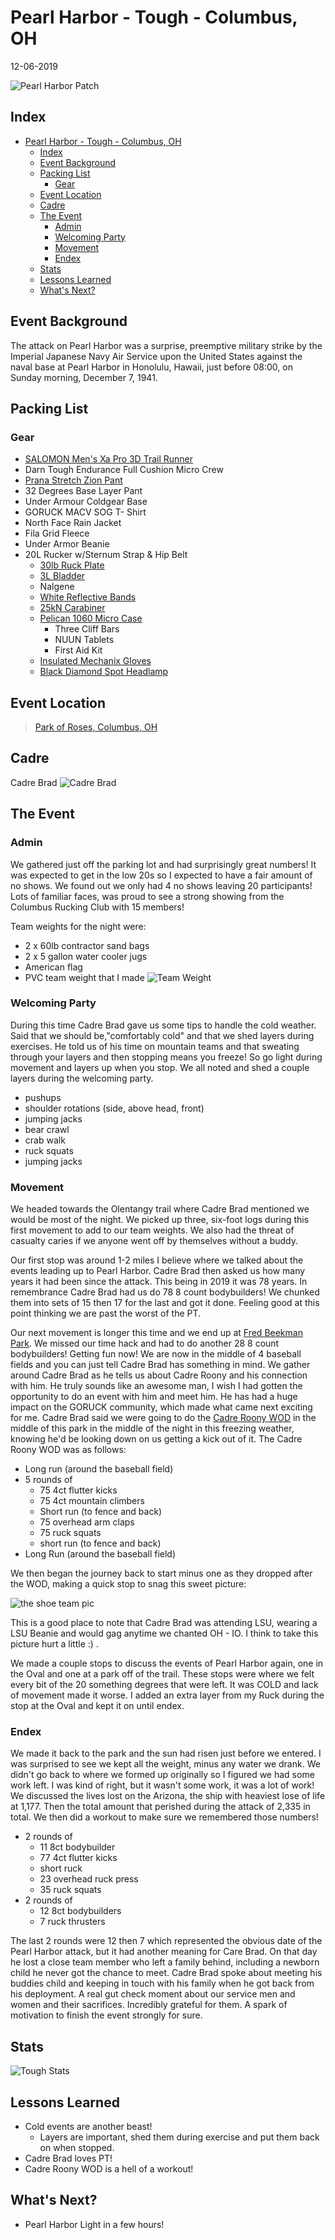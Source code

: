 # Pearl Harbor - Tough - Columbus, OH
12-06-2019

![Pearl Harbor Patch](pearlHarborToughPatch.webp "Pearl Harbor Patch")
## Index
- [Pearl Harbor - Tough - Columbus, OH](#pearl-harbor---tough---columbus-oh)
  - [Index](#index)
  - [Event Background](#event-background)
  - [Packing List](#packing-list)
    - [Gear](#gear)
  - [Event Location](#event-location)
  - [Cadre](#cadre)
  - [The Event](#the-event)
    - [Admin](#admin)
    - [Welcoming Party](#welcoming-party)
    - [Movement](#movement)
    - [Endex](#endex)
  - [Stats](#stats)
  - [Lessons Learned](#lessons-learned)
  - [What's Next?](#whats-next)

## Event Background
The attack on Pearl Harbor was a surprise, preemptive military strike by the Imperial Japanese Navy Air Service upon the United States against the naval base at Pearl Harbor in Honolulu, Hawaii, just before 08:00, on Sunday morning, December 7, 1941. 

## Packing List
### Gear
* [SALOMON Men's Xa Pro 3D Trail Runner](https://www.amazon.com/Salomon-Trail-Running-Shoes-black/dp/B01HD6SXWA/ref=pd_rhf_ee_s_rp_c_0_8?_encoding=UTF8&pd_rd_i=B01HD6SXWA&pd_rd_r=0b5cf26b-aea4-4b56-88ec-053ae5091a77&pd_rd_w=tnevL&pd_rd_wg=vvIJG&pf_rd_p=e7de3e41-8621-46b5-8090-e75951bb9b3e&pf_rd_r=BVGQXQYTCJVR1FEYFR5H&psc=1&refRID=BVGQXQYTCJVR1FEYFR5H)
* Darn Tough Endurance Full Cushion Micro Crew
* [Prana Stretch Zion Pant](https://www.prana.com/p/stretch-zion-pant/M4ST30116-CAGR-28.html?bvstate=pg:2/ct:r&mid=paidsearch&eid=google&gid=6&nid=CPCS_Search_Brand_DSA&oid=Product_Detail_Pages&gclid=EAIaIQobChMItem1xoCs5gIVjIbACh3gagz6EAAYAiAAEgI_D_D_BwE)
* 32 Degrees Base Layer Pant
* Under Armour Coldgear Base
* GORUCK MACV SOG T- Shirt
* North Face Rain Jacket
* Fila Grid Fleece
* Under Armor Beanie
* 20L Rucker w/Sternum Strap & Hip Belt
  * [30lb Ruck Plate](https://www.goruck.com/ruck-plates-for-rucker/)
  * [3L Bladder](https://www.amazon.com/gp/product/B016SSZD3G/ref=ppx_yo_dt_b_search_asin_title?ie=UTF8&psc=1)
  * Nalgene 
  * [White Reflective Bands](https://www.amazon.com/gp/product/B000KGATL4/ref=ppx_yo_dt_b_search_asin_title?ie=UTF8&psc=1)
  * [25kN Carabiner](https://www.amazon.com/gp/product/B073XS2KLJ/ref=ppx_yo_dt_b_search_asin_title?ie=UTF8&psc=1)
  * [Pelican 1060 Micro Case](https://www.amazon.com/gp/product/B0029Q7A1K/ref=ppx_yo_dt_b_asin_title_o00_s00?ie=UTF8&psc=1)
    * Three Cliff Bars
    * NUUN Tablets
    * First Aid Kit
  * [Insulated Mechanix Gloves](https://www.amazon.com/Mechanix-Wear-FastFit-Insulated-Touchscreen/dp/B013K3KQWU/ref=pd_sbs_469_t_0/131-4361347-7502467?_encoding=UTF8&pd_rd_i=B013K3KQWU&pd_rd_r=bfde5216-fcfe-4bc7-9c33-b0c16c9d4c45&pd_rd_w=7ejA3&pd_rd_wg=wxCU4&pf_rd_p=5cfcfe89-300f-47d2-b1ad-a4e27203a02a&pf_rd_r=ZCFH20RX9G8VJZ1A9HW1&psc=1&refRID=ZCFH20RX9G8VJZ1A9HW1)
  * [Black Diamond Spot Headlamp](https://www.amazon.com/Black-Diamond-Spot-Headlamp-Size/dp/B06W54SBSL/ref=sr_1_4?dchild=1&keywords=black+diamond+headlamp+spot&qid=1578773865&sr=8-4)

## Event Location
>[Park of Roses, Columbus, OH](https://goo.gl/maps/ZgFHqkGBKgKMmua1A)

## Cadre
Cadre Brad
![Cadre Brad](../../images/cadre/cadreBrad.jpg)

## The Event

### Admin
We gathered just off the parking lot and had surprisingly great numbers! It was expected to get in the low 20s so I expected to have a fair amount of no shows. We found out we only had 4 no shows leaving 20 participants! Lots of familiar faces, was proud to see a strong showing from the Columbus Rucking Club with 15 members!

Team weights for the night were:
* 2 x 60lb contractor sand bags
* 2 x 5 gallon water cooler jugs
* American flag
* PVC team weight that I made
   ![Team Weight](teamWeight.jpg)

### Welcoming Party
During this time Cadre Brad gave us some tips to handle the cold weather. Said that we should be,"comfortably cold" and that we shed layers during exercises. He told us of his time on mountain teams and that sweating through your layers and then stopping means you freeze! So go light during movement and layers up when you stop. We all noted and shed a couple layers during the welcoming party.
* pushups
* shoulder rotations (side, above head, front)
* jumping jacks
* bear crawl
* crab walk
* ruck squats
* jumping jacks

### Movement
We headed towards the Olentangy trail where Cadre Brad mentioned we would be most of the night. We picked up three, six-foot logs during this first movement to add to our team weights. We also had the threat of casualty caries if we anyone went off by themselves without a buddy.

Our first stop was around 1-2 miles I believe where we talked about the events leading up to Pearl Harbor. Cadre Brad then asked us how many years it had been since the attack. This being in 2019 it was 78 years. In remembrance Cadre Brad had us do 78 8 count bodybuilders! We chunked them into sets of 15 then 17 for the last and got it done. Feeling good at this point thinking we are past the worst of the PT. 

Our next movement is longer this time and we end up at [Fred Beekman Park](https://goo.gl/maps/ZC2nHRCykTvZ9iPn7). We missed our time hack and had to do another 28 8 count bodybuilders! Getting fun now! We are now in the middle of 4 baseball fields and you can just tell Cadre Brad has something in mind. We gather around Cadre Brad as he tells us about Cadre Roony and his connection with him. He truly sounds like an awesome man, I wish I had gotten the opportunity to do an event with him and meet him. He has had a huge impact on the GORUCK community, which made what came next exciting for me. Cadre Brad said we were going to do the [Cadre Roony WOD](https://alldayruckoff.com/training/workouts/goruck-cadre-roony-wod/) in the middle of this park in the middle of the night in this freezing weather, knowing he'd be looking down on us getting a kick out of it. The Cadre Roony WOD was as follows:
* Long run (around the baseball field)
* 5 rounds of
  * 75 4ct flutter kicks
  * 75 4ct mountain climbers
  * Short run (to fence and back)
  * 75 overhead arm claps
  * 75 ruck squats
  * short run (to fence and back)
* Long Run (around the baseball field)

We then began the journey back to start minus one as they dropped after the WOD, making a quick stop to snag this sweet picture:

![the shoe team pic](theShoe.jpg)

This is a good place to note that Cadre Brad was attending LSU, wearing a LSU Beanie and would gag anytime we chanted OH - IO. I think to take this picture hurt a little :) .

We made a couple stops to discuss the events of Pearl Harbor again, one in the Oval and one at a park off of the trail. These stops were where we felt every bit of the 20 something degrees that were left. It was COLD and lack of movement made it worse. I added an extra layer from my Ruck during the stop at the Oval and kept it on until endex.


### Endex
We made it back to the park and the sun had risen just before we entered. I was surprised to see we kept all the weight, minus any water we drank. We didn't go back to where we formed up originally so I figured we had some work left. I was kind of right, but it wasn't some work, it was a lot of work! We discussed the lives lost on the Arizona, the ship with heaviest lose of life at 1,177. Then the total amount that perished during the attack of 2,335 in total. We then did a workout to make sure we remembered those numbers!
* 2 rounds of
  * 11 8ct bodybuilder
  * 77 4ct flutter kicks
  * short ruck
  * 23 overhead ruck press
  * 35 ruck squats
* 2 rounds of
  * 12 8ct bodybuilders
  * 7 ruck thrusters

The last 2 rounds were 12 then 7 which represented the obvious date of the Pearl Harbor attack, but it had another meaning for Care Brad. On that day he lost a close team member who left a family behind, including a newborn child he never got the chance to meet. Cadre Brad spoke about meeting his buddies child and keeping in touch with his family when he got back from his deployment. A real gut check moment about our service men and women and their sacrifices. Incredibly grateful for them. A spark of motivation to finish the event strongly for sure.

## Stats
![Tough Stats](toughStats.jpg)

## Lessons Learned

* Cold events are another beast!
  * Layers are important, shed them during exercise and put them back on when stopped.
* Cadre Brad loves PT!
* Cadre Roony WOD is a hell of a workout!

  
## What's Next?

* Pearl Harbor Light in a few hours!

